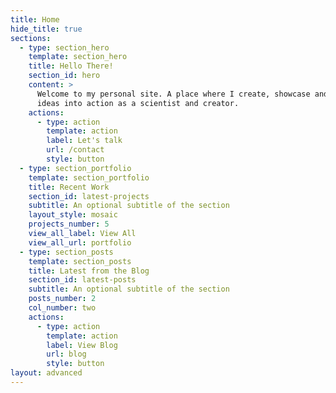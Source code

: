 ```yaml
---
title: Home
hide_title: true
sections:
  - type: section_hero
    template: section_hero
    title: Hello There!
    section_id: hero
    content: >
      Welcome to my personal site. A place where I create, showcase and put my
      ideas into action as a scientist and creator.
    actions:
      - type: action
        template: action
        label: Let's talk
        url: /contact
        style: button
  - type: section_portfolio
    template: section_portfolio
    title: Recent Work
    section_id: latest-projects
    subtitle: An optional subtitle of the section
    layout_style: mosaic
    projects_number: 5
    view_all_label: View All
    view_all_url: portfolio
  - type: section_posts
    template: section_posts
    title: Latest from the Blog
    section_id: latest-posts
    subtitle: An optional subtitle of the section
    posts_number: 2
    col_number: two
    actions:
      - type: action
        template: action
        label: View Blog
        url: blog
        style: button
layout: advanced
---
```

